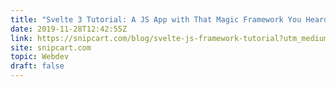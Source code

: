 ```yaml
---
title: "Svelte 3 Tutorial: A JS App with That Magic Framework You Heard About"
date: 2019-11-28T12:42:55Z
link: https://snipcart.com/blog/svelte-js-framework-tutorial?utm_medium=RSS&utm_source=hune
site: snipcart.com
topic: Webdev
draft: false
---
```

